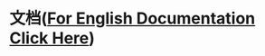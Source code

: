 # 文档([For English Documentation Click Here](https://github.com/karldoenitz/Tigo/blob/master/documentation_en.md))

